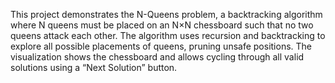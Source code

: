 This project demonstrates the N-Queens problem, a backtracking algorithm where N queens must be placed on an N×N chessboard such that no two queens attack each other.
The algorithm uses recursion and backtracking to explore all possible placements of queens, pruning unsafe positions.
The visualization shows the chessboard and allows cycling through all valid solutions using a “Next Solution” button.
